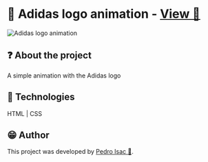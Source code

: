 # 👟 Adidas logo animation - [View 🔗](https://pedro-isacss.github.io/projects/frontend/adidas-logo-animation/index.html)
![Adidas logo animation](https://i.pinimg.com/564x/d1/bb/e0/d1bbe082e6c5f3d7502c8c7b762227f9.jpg)

## ❓ About the project
A simple animation with the Adidas logo

## 🧱 Technologies
HTML | CSS

## 😁 Author
This project was developed by [Pedro Isac 🔗](https://pedro-isacss.github.io/).
